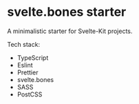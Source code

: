 # svelte.bones starter

A minimalistic starter for Svelte-Kit projects.

Tech stack:

- TypeScript
- Eslint
- Prettier
- svelte.bones
- SASS
- PostCSS
